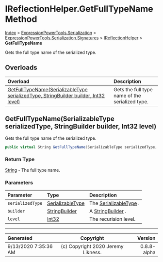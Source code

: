 ﻿# IReflectionHelper.GetFullTypeName Method

[Index](../index.md) > [ExpressionPowerTools.Serialization](ExpressionPowerTools.Serialization.a.md) > [ExpressionPowerTools.Serialization.Signatures](ExpressionPowerTools.Serialization.Signatures.n.md) > [IReflectionHelper](ExpressionPowerTools.Serialization.Signatures.IReflectionHelper.i.md) > **GetFullTypeName**

Gets the full type name of the serialized type.

## Overloads

| Overload | Description |
| :-- | :-- |
| [GetFullTypeName(SerializableType serializedType, StringBuilder builder, Int32 level)](#getfulltypenameserializabletype-serializedtype-stringbuilder-builder-int32-level) | Gets the full type name of the serialized type. |
## GetFullTypeName(SerializableType serializedType, StringBuilder builder, Int32 level)

Gets the full type name of the serialized type.

```csharp
public virtual String GetFullTypeName(SerializableType serializedType, StringBuilder builder, Int32 level)
```

### Return Type

 [String](https://docs.microsoft.com/dotnet/api/system.string)  - The full type name.

### Parameters

| Parameter | Type | Description |
| :-- | :-- | :-- |
| `serializedType` | [SerializableType](ExpressionPowerTools.Serialization.Serializers.SerializableType.cs.md) | The [SerializableType](ExpressionPowerTools.Serialization.Serializers.SerializableType.cs.md) . |
| `builder` | [StringBuilder](https://docs.microsoft.com/dotnet/api/system.text.stringbuilder) | A [StringBuilder](https://docs.microsoft.com/dotnet/api/system.text.stringbuilder) . |
| `level` | [Int32](https://docs.microsoft.com/dotnet/api/system.int32) | The recurision level. |



---

| Generated | Copyright | Version |
| :-- | :-: | --: |
| 9/13/2020 7:35:36 AM | (c) Copyright 2020 Jeremy Likness. | 0.8.8-alpha |
